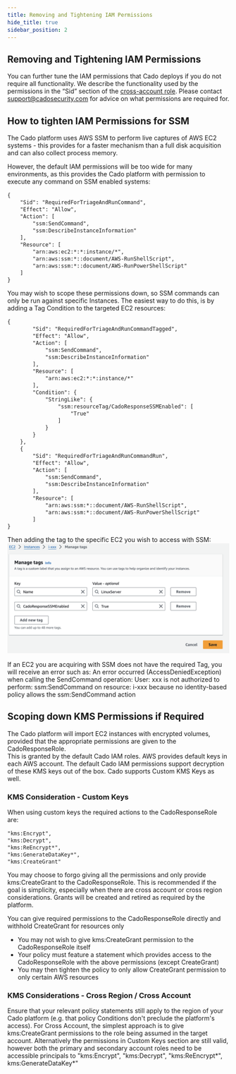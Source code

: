 ```yaml
---
title: Removing and Tightening IAM Permissions
hide_title: true
sidebar_position: 2
---
```


## Removing and Tightening IAM Permissions
You can further tune the IAM permissions that Cado deploys if you do not require all functionality. We describe the functionality used by the permissions in the “Sid” section of the [cross-account role](https://cado-public.s3.amazonaws.com/policy-in-cross-account.json). Please contact support@cadosecurity.com for advice on what permissions are required for.


## How to tighten IAM Permissions for SSM

The Cado platform uses AWS SSM to perform live captures of AWS EC2 systems - this provides for a faster mechanism than a full disk acquisition and can also collect process memory.

However, the default IAM permissions will be too wide for many environments, as this provides the Cado platform with permission to execute any command on SSM enabled systems:

```
{
    "Sid": "RequiredForTriageAndRunCommand",
    "Effect": "Allow",
    "Action": [
        "ssm:SendCommand",
        "ssm:DescribeInstanceInformation"
    ],
    "Resource": [
        "arn:aws:ec2:*:*:instance/*",
        "arn:aws:ssm:*::document/AWS-RunShellScript",
        "arn:aws:ssm:*::document/AWS-RunPowerShellScript"
    ]
}
```


You may wish to scope these permissions down, so SSM commands can only be run against specific Instances. The easiest way to do this, is by adding a Tag Condition to the targeted EC2 resources:

```
{
        "Sid": "RequiredForTriageAndRunCommandTagged",
        "Effect": "Allow",
        "Action": [
            "ssm:SendCommand",
            "ssm:DescribeInstanceInformation"
        ],
        "Resource": [
            "arn:aws:ec2:*:*:instance/*"
        ],
        "Condition": {
            "StringLike": {
                "ssm:resourceTag/CadoResponseSSMEnabled": [
                    "True"
                ]
            }
        }
    },
    {
        "Sid": "RequiredForTriageAndRunCommandRun",
        "Effect": "Allow",
        "Action": [
            "ssm:SendCommand",
            "ssm:DescribeInstanceInformation"
        ],
        "Resource": [
            "arn:aws:ssm:*::document/AWS-RunShellScript",
            "arn:aws:ssm:*::document/AWS-RunPowerShellScript"
        ]
}
```

Then adding the tag to the specific EC2 you wish to access with SSM:
![IAM](/img/ssm_tag.png)

If an EC2 you are acquiring with SSM does not have the required Tag, you will receive an error such as:
An error occurred (AccessDeniedException) when calling the SendCommand operation: User: xxx is not authorized to perform: ssm:SendCommand on resource: i-xxx because no identity-based policy allows the ssm:SendCommand action


## Scoping down KMS Permissions if Required

The Cado platform will import EC2 instances with encrypted volumes, provided that the appropriate permissions are given to the CadoResponseRole.  
This is granted by the default Cado IAM roles.
AWS provides default keys in each AWS account. The default Cado IAM permissions support decryption of these KMS keys out of the box.
Cado supports Custom KMS Keys as well.

### KMS Consideration - Custom Keys

When using custom keys the required actions to the CadoResponseRole are:
```
"kms:Encrypt",
"kms:Decrypt",
"kms:ReEncrypt*",
"kms:GenerateDataKey*",
"kms:CreateGrant"
```
You may choose to forgo giving all the permissions and only provide kms:CreateGrant to the CadoResponseRole.
This is recommended if the goal is simplicity, especially when there are cross account or cross region considerations.
Grants will be created and retired as required by the platform.


You can give required permissions to the CadoResponseRole directly and withhold CreateGrant for resources only
- You may not wish to give kms:CreateGrant permission to the CadoResponseRole itself
- Your policy must feature a statement which provides access to the CadoResponseRole with the above permissions (except CreateGrant)
- You may then tighten the policy to only allow CreateGrant permission to only certain AWS resources


### KMS Considerations - Cross Region / Cross Account
Ensure that your relevant policy statements still apply to the region of your Cado platform (e.g. that policy Conditions don't preclude the platform's access).
For Cross Account, the simplest approach is to give kms:CreateGrant permissions to the role being assumed in the target account.
Alternatively the permissions in Custom Keys section are still valid, however both the primary and secondary account roles need to be accessible principals to "kms:Encrypt", "kms:Decrypt", "kms:ReEncrypt*", kms:GenerateDataKey*"


